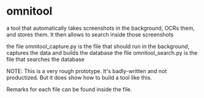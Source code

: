 # omnitool
a tool that automatically takes screenshots in the background, OCRs them, and stores them. It then allows to search inside those screenshots

the file omnitool_capture.py is the file that should run in the background, captures the data and builds the database
the file omnitool_search.py is the file that searches the database

NOTE: This is a very rough prototype. It's badly-written and not productized. But it does show how to build a tool like this.

Remarks for each file can be found inside the file.
